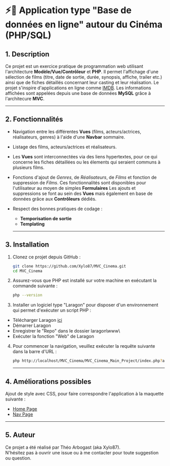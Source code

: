 # ⚡🎥 Application type "Base de données en ligne" autour du Cinéma (PHP/SQL)

## 1. Description 
Ce projet est un exercice pratique de programmation web utilisant l'architecture **Modèle/Vue/Contrôleur** et **PHP**.
Il permet l'affichage d'une sélection de films (titre, date de sortie, durée, synopsis, affiche, trailer etc.) ainsi que de fiches détaillés concernant leur casting et leur réalisation.
Le projet s'inspire d'applications en ligne comme [IMDB](https://www.imdb.com/fr/).
Les informations affichées sont appelées depuis une base de données **MySQL** grâce à l'architecure **MVC**.

---

## 2. Fonctionnalités
- Navigation entre les différentes **Vues** (films, acteurs/actrices, réalisateurs, genres) à l'aide d'une **Navbar** sommaire.
- Listage des films, acteurs/actrices et réalisateurs.
- Les **Vues** sont interconnectées via des liens hypertextes, pour ce qui concerne les fiches détaillées ou les élements qui seraient communs à plusieurs films.
- Fonctions d'ajout de *Genres*, de *Réalisateurs*, de *Films* et fonction de suppression de *Films*. 
Ces fonctionnalités sont disponibles pour l'utilisateur au moyen de simples **Formulaires**
Les ajouts et suppressions se font au sein des **Vues** mais également en base de données grâce aux **Contrôleurs** dédiés.
- Respect des bonnes pratiques de codage :
  - **Temporisation de sortie**
  - **Templating**

  ---

## 3. Installation 

1. Clonez ce projet depuis GitHub :
   ```bash
   git clone https://github.com/Xylo87/MVC_Cinema.git
   cd MVC_Cinema
   ```
2. Assurez-vous que PHP est installé sur votre machine en exécutant la commande suivante :
   ```bash
   php --version
   ```

3. Installer un logiciel type "Laragon" pour disposer d'un environnement qui permet d'exécuter un script PHP :

- Télécharger Laragon [ici](https://laragon.org/download/)
- Démarrer Laragon
- Enregistrer le "Repo" dans le dossier laragon\www\
- Exécuter la fonction "Web" de Laragon

4. Pour commencer la navigation, veuillez exécuter la requête suivante dans la barre d'URL :
   ```bash
   php http://localhost/MVC_Cinema/MVC_Cinema_Main_Project/index.php?action=listFilms
   ```

   ---

## 4. Améliorations possibles

Ajout de style avec CSS, pour faire correspondre l'application à la maquette suivante :
- [Home Page](https://www.figma.com/design/zM6koRKTMNnZ7x2gem2mpd/CCPM-(Cinema)---Home-Page?node-id=0-1&t=YVKZmvCw1O8UdSRQ-1)
- [Nav Page](https://www.figma.com/design/F8cC3t7FIN4dPH1bkqPS3a/CCPM-(Cinema)---Film-Page?t=YVKZmvCw1O8UdSRQ-1)

---

## 5. Auteur
Ce projet a été réalisé par Théo Arbogast (aka Xylo87).  
N'hésitez pas à ouvrir une issue ou à me contacter pour toute suggestion ou question.
